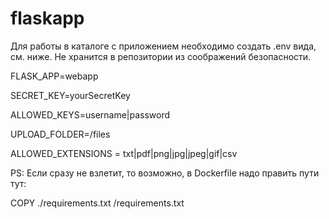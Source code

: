 # flaskapp
Для работы в каталоге с приложением необходимо создать .env вида, см. ниже. Не хранится в репозитории из соображений безопасности.


FLASK_APP=webapp

SECRET_KEY=yourSecretKey

ALLOWED_KEYS=username|password

UPLOAD_FOLDER=/files

ALLOWED_EXTENSIONS = txt|pdf|png|jpg|jpeg|gif|csv


PS: Если сразу не взлетит, то возможно, в Dockerfile надо править пути тут:

COPY ./requirements.txt /requirements.txt 
